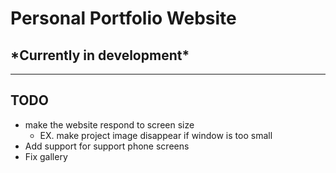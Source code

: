 # Personal Portfolio Website

## \*Currently in development\*

---

## TODO

* make the website respond to screen size
  * EX. make project image disappear if window is too small
* Add support for support phone screens
* Fix gallery
